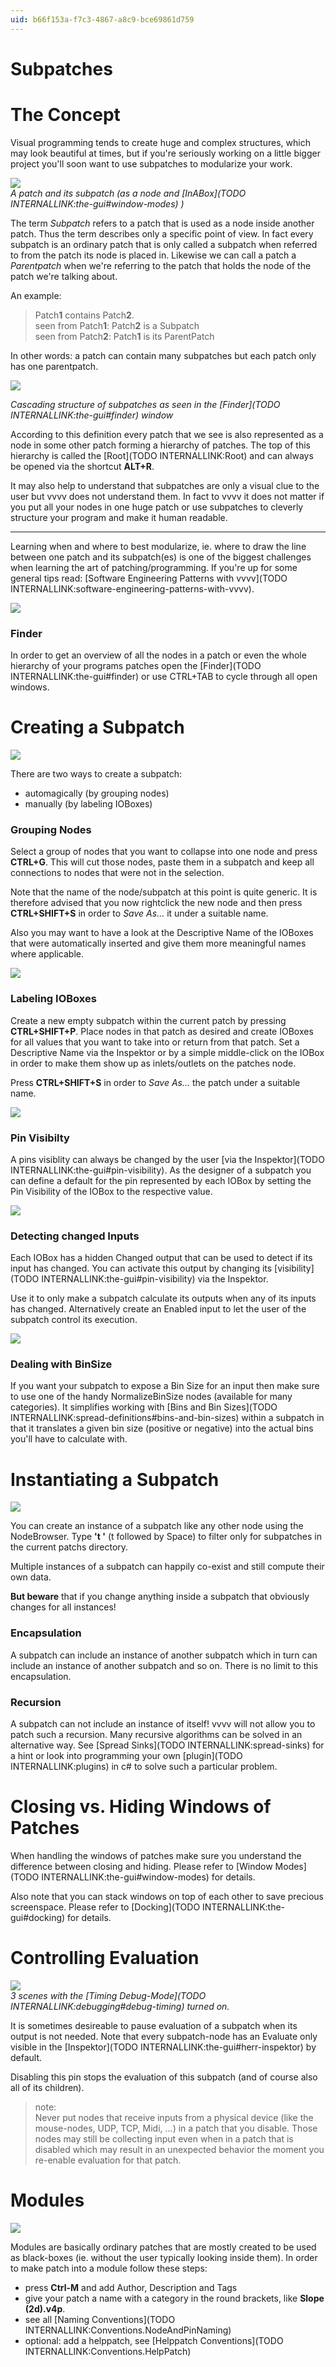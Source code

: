 ```yaml
---
uid: b66f153a-f7c3-4867-a8c9-bce69861d759
---
```


# Subpatches

# The Concept



Visual programming tends to create huge and complex structures, which may look beautiful at times, but if you're seriously working on a little bigger project you'll soon want to use subpatches to modularize your work.   




![](~/img/SubPatches-Concept2.png "")  
*A patch and its subpatch (as a node and [InABox](TODO INTERNALLINK:the-gui#window-modes) )*  


The term *Subpatch* refers to a patch that is used as a node inside another patch. Thus the term describes only a specific point of view. In fact every subpatch is an ordinary patch that is only called a subpatch when referred to from the patch its node is placed in. Likewise we can call a patch a *Parentpatch* when we're referring to the patch that holds the node of the patch we're talking about.   

An example:  
>Patch**1** contains Patch**2**.  
seen from Patch**1**: Patch**2** is a Subpatch  
seen from Patch**2**: Patch**1** is its ParentPatch  

In other words: a patch can contain many subpatches but each patch only has one parentpatch.   



![](~/img/BasicPatching_Cascading.png "")  
 
*Cascading structure of subpatches as seen in the [Finder](TODO INTERNALLINK:the-gui#finder) window*  


According to this definition every patch that we see is also represented as a node in some other patch forming a hierarchy of patches. The top of this hierarchy is called the [Root](TODO INTERNALLINK:Root) and can always be opened via the shortcut **ALT+R**.  



 


It may also help to understand that subpatches are only a visual clue to the user but vvvv does not understand them. In fact to vvvv it does not matter if you put all your nodes in one huge patch or use subpatches to cleverly structure your program and make it human readable.   

---  

Learning when and where to best modularize, ie. where to draw the line between one patch and its subpatch(es) is one of the biggest challenges when learning the art of patching/programming. If you're up for some general tips read: [Software Engineering Patterns with vvvv](TODO INTERNALLINK:software-engineering-patterns-with-vvvv).  



![](~/img/patchingSubpatches_Finder.png "")   

### Finder
In order to get an overview of all the nodes in a patch or even the whole hierarchy of your programs patches open the [Finder](TODO INTERNALLINK:the-gui#finder) or use CTRL+TAB to cycle through all open windows.  



# Creating a Subpatch

![](~/img/BasicPatching_GroupingNodes3_0.png "")   


There are two ways to create a subpatch:  
* automagically (by grouping nodes)  
* manually (by labeling IOBoxes)  

### Grouping Nodes
Select a group of nodes that you want to collapse into one node and press **CTRL+G**. This will cut those nodes, paste them in a subpatch and keep all connections to nodes that were not in the selection.  

Note that the name of the node/subpatch at this point is quite generic. It is therefore advised that you now rightclick the new node and then press **CTRL+SHIFT+S** in order to *Save As...* it under a suitable name.   

Also you may want to have a look at the <span class="pin">Descriptive Name</span> of the IOBoxes that were automatically inserted and give them more meaningful names where applicable.   



![](~/img/patching-parameters_0.png "")   





### Labeling IOBoxes
Create a new empty subpatch within the current patch by pressing **CTRL+SHIFT+P**. Place nodes in that patch as desired and create IOBoxes for all values that you want to take into or return from that patch. Set a <span class="pin">Descriptive Name</span> via the Inspektor or by a simple middle-click on the IOBox in order to make them show up as inlets/outlets on the patches node.   

Press **CTRL+SHIFT+S** in order to *Save As...* the patch under a suitable name.   



![](~/img/Subpatches-Visibility.png "")   



### Pin Visibilty
A pins visiblity can always be changed by the user [via the Inspektor](TODO INTERNALLINK:the-gui#pin-visibility). As the designer of a subpatch you can define a default for the pin represented by each IOBox by setting the <span class="pin">Pin Visibility</span> of the IOBox to the respective value.  



![](~/img/Subpatches-ChangedInputs3.png "")   

### Detecting changed Inputs
Each IOBox has a hidden <span class="pin">Changed</span> output that can be used to detect if its input has changed. You can activate this output by changing its [visibility](TODO INTERNALLINK:the-gui#pin-visibility) via the Inspektor.  

Use it to only make a subpatch calculate its outputs when any of its inputs has changed. Alternatively create an <span class="pin">Enabled</span> input to let the user of the subpatch control its execution.   



![](~/img/Subpatches-BinSize2.png "")   



### Dealing with BinSize
If you want your subpatch to expose a <span class="pin">Bin Size</span> for an input then make sure to use one of the handy NormalizeBinSize nodes (available for many categories). It simplifies working with [Bins and Bin Sizes](TODO INTERNALLINK:spread-definitions#bins-and-bin-sizes) within a subpatch in that it translates a given bin size (positive or negative) into the actual bins you'll have to calculate with.   


# Instantiating a Subpatch

![](~/img/SubPatches-Instancing.png "")   




You can create an instance of a subpatch like any other node using the NodeBrowser. Type **'t '** (t followed by Space) to filter only for subpatches in the current patchs directory.   

Multiple instances of a subpatch can happily co-exist and still compute their own data.   

**But beware** that if you change anything inside a subpatch that obviously changes for all instances!  

### Encapsulation
A subpatch can include an instance of another subpatch which in turn can include an instance of another subpatch and so on. There is no limit to this encapsulation.   

### Recursion
A subpatch can not include an instance of itself! vvvv will not allow you to patch such a recursion. Many recursive algorithms can be solved in an alternative way. See [Spread Sinks](TODO INTERNALLINK:spread-sinks) for a hint or look into programming your own [plugin](TODO INTERNALLINK:plugins) in c# to solve such a particular problem.  



# Closing vs. Hiding Windows of Patches




When handling the windows of patches make sure you understand the difference between closing and hiding. Please refer to [Window Modes](TODO INTERNALLINK:the-gui#window-modes) for details.  

Also note that you can stack windows on top of each other to save precious screenspace. Please refer to [Docking](TODO INTERNALLINK:the-gui#docking) for details.   


# Controlling Evaluation

![](~/img/SubPatches-Evaluation2.png "")   
*3 scenes with the [Timing Debug-Mode](TODO INTERNALLINK:debugging#debug-timing) turned on.*  



It is sometimes desireable to pause evaluation of a subpatch when its output is not needed. Note that every subpatch-node has an <span class="pin">Evaluate</span> only visible in the [Inspektor](TODO INTERNALLINK:the-gui#herr-inspektor) by default.  

Disabling this pin stops the evaluation of this subpatch (and of course also all of its children).   

>note:  
Never put nodes that receive inputs from a physical device (like the mouse-nodes, UDP, TCP, Midi, ...) in a patch that you disable. Those nodes may still be collecting input even when in a patch that is disabled which may result in an unexpected behavior the moment you re-enable evaluation for that patch.  
  



# Modules

![](~/img/SubPatches-Modules.png "")   




Modules are basically ordinary patches that are mostly created to be used as black-boxes (ie. without the user typically looking inside them). In order to make patch into a module follow these steps:  
* press **Ctrl-M** and add Author, Description and Tags  
* give your patch a name with a category in the round brackets, like **Slope (2d).v4p**.   
* see all [Naming Conventions](TODO INTERNALLINK:Conventions.NodeAndPinNaming)  
* optional: add a helppatch, see [Helppatch Conventions](TODO INTERNALLINK:Conventions.HelpPatch)  
